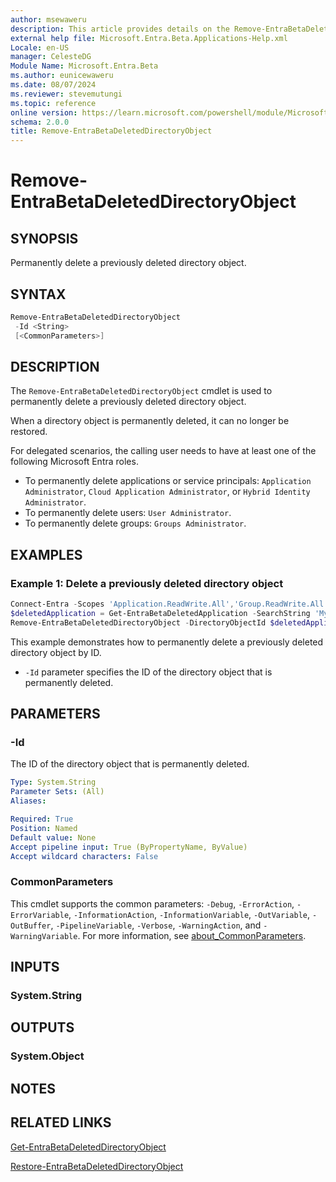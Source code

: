 ```yaml
---
author: msewaweru
description: This article provides details on the Remove-EntraBetaDeletedDirectoryObject command.
external help file: Microsoft.Entra.Beta.Applications-Help.xml
Locale: en-US
manager: CelesteDG
Module Name: Microsoft.Entra.Beta
ms.author: eunicewaweru
ms.date: 08/07/2024
ms.reviewer: stevemutungi
ms.topic: reference
online version: https://learn.microsoft.com/powershell/module/Microsoft.Entra.Beta/Remove-EntraBetaDeletedDirectoryObject
schema: 2.0.0
title: Remove-EntraBetaDeletedDirectoryObject
---
```


# Remove-EntraBetaDeletedDirectoryObject

## SYNOPSIS

Permanently delete a previously deleted directory object.

## SYNTAX

```powershell
Remove-EntraBetaDeletedDirectoryObject
 -Id <String>
 [<CommonParameters>]
```

## DESCRIPTION

The `Remove-EntraBetaDeletedDirectoryObject` cmdlet is used to permanently delete a previously deleted directory object.

When a directory object is permanently deleted, it can no longer be restored.

For delegated scenarios, the calling user needs to have at least one of the following Microsoft Entra roles.

- To permanently delete applications or service principals: `Application Administrator`, `Cloud Application Administrator`, or `Hybrid Identity Administrator`.
- To permanently delete users: `User Administrator`.
- To permanently delete groups: `Groups Administrator`.

## EXAMPLES

### Example 1: Delete a previously deleted directory object

```powershell
Connect-Entra -Scopes 'Application.ReadWrite.All','Group.ReadWrite.All','Application.ReadWrite.All','User.ReadWrite.All'
$deletedApplication = Get-EntraBetaDeletedApplication -SearchString 'My PowerShell Application'
Remove-EntraBetaDeletedDirectoryObject -DirectoryObjectId $deletedApplication.Id
```

This example demonstrates how to permanently delete a previously deleted directory object by ID.

- `-Id` parameter specifies the ID of the directory object that is permanently deleted.

## PARAMETERS

### -Id

The ID of the directory object that is permanently deleted.

```yaml
Type: System.String
Parameter Sets: (All)
Aliases:

Required: True
Position: Named
Default value: None
Accept pipeline input: True (ByPropertyName, ByValue)
Accept wildcard characters: False
```

### CommonParameters

This cmdlet supports the common parameters: `-Debug`, `-ErrorAction`, `-ErrorVariable`, `-InformationAction`, `-InformationVariable`, `-OutVariable`, `-OutBuffer`, `-PipelineVariable`, `-Verbose`, `-WarningAction`, and `-WarningVariable`. For more information, see [about_CommonParameters](https://go.microsoft.com/fwlink/?LinkID=113216).

## INPUTS

### System.String

## OUTPUTS

### System.Object

## NOTES

## RELATED LINKS

[Get-EntraBetaDeletedDirectoryObject](Get-EntraBetaDeletedDirectoryObject.md)

[Restore-EntraBetaDeletedDirectoryObject](Restore-EntraBetaDeletedDirectoryObject.md)
